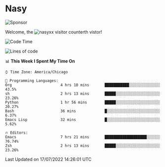 # Nasy

<!--
<p align="center">
<img height="200" src="https://github-readme-stats.vercel.app/api?username=nasyxx&count_private=true&show_icons=true&theme=dracula&include_all_commits=true"/>
<img height="200" src="https://github-readme-stats.vercel.app/api/top-langs/?username=nasyxx&theme=dracula&hide=html,jupyter+notebook&count_private=true&show_icons=true"/>
</p>

  
----------------
-->

![Sponsor](https://img.shields.io/static/v1.svg?label=Sponsor&message=%E2%9D%A4&logo=GitHub&style=flat&color=pink)
 
Welcome, the ![nasyxx visitor counter](https://count.getloli.com/get/@nasyxx?theme=rule34)th vistor!
 
<!--START_SECTION:waka-->
![Code Time](http://img.shields.io/badge/Code%20Time-2%2C517%20hrs%2012%20mins-blue)

![Lines of code](https://img.shields.io/badge/From%20Hello%20World%20I%27ve%20Written-5%20Million%20lines%20of%20code-blue)

📊 **This Week I Spent My Time On** 

```text
⌚︎ Time Zone: America/Chicago

💬 Programming Languages: 
Org                      4 hrs 10 mins       ███████████░░░░░░░░░░░░░░   43.5% 
sh                       2 hrs 13 mins       █████░░░░░░░░░░░░░░░░░░░░   23.26% 
Python                   1 hr 56 mins        █████░░░░░░░░░░░░░░░░░░░░   20.27% 
Bash                     36 mins             █░░░░░░░░░░░░░░░░░░░░░░░░   6.37% 
Emacs Lisp               32 mins             █░░░░░░░░░░░░░░░░░░░░░░░░   5.62%

🔥 Editors: 
Emacs                    7 hrs 21 mins       ███████████████████░░░░░░   76.74% 
Zsh                      2 hrs 13 mins       █████░░░░░░░░░░░░░░░░░░░░   23.26%

```


 Last Updated on 17/07/2022 14:26:01 UTC
<!--END_SECTION:waka-->

<!-- ![visitors](https://visitor-badge.laobi.icu/badge?page_id=nasyxx.nasyxx) -->
